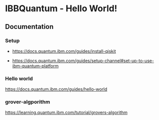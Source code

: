 # IBBQuantum - Hello World!

## Documentation

### Setup

- https://docs.quantum.ibm.com/guides/install-qiskit

- https://docs.quantum.ibm.com/guides/setup-channel#set-up-to-use-ibm-quantum-platform

### Hello world

https://docs.quantum.ibm.com/guides/hello-world

### grover-algporithm

https://learning.quantum.ibm.com/tutorial/grovers-algorithm